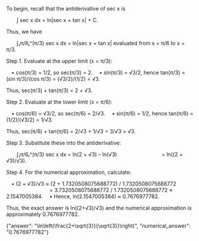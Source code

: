 To begin, recall that the antiderivative of sec x is

  ∫ sec x dx = ln|sec x + tan x| + C.

Thus, we have

  ∫₍π/6₎^(π/3) sec x dx = ln|sec x + tan x|  evaluated from x = π/6 to x = π/3.

Step 1. Evaluate at the upper limit (x = π/3):

 • cos(π/3) = 1/2, so sec(π/3) = 2.
 • sin(π/3) = √3/2, hence tan(π/3) = (sin π/3)/(cos π/3) = (√3/2)/(1/2) = √3.

Thus, sec(π/3) + tan(π/3) = 2 + √3.

Step 2. Evaluate at the lower limit (x = π/6):

 • cos(π/6) = √3/2, so sec(π/6) = 2/√3.
 • sin(π/6) = 1/2, hence tan(π/6) = (1/2)/(√3/2) = 1/√3.

Thus, sec(π/6) + tan(π/6) = 2/√3 + 1/√3 = 3/√3 = √3.

Step 3. Substitute these into the antiderivative:

  ∫₍π/6₎^(π/3) sec x dx = ln(2 + √3) – ln(√3)
         = ln((2 + √3)/√3).

Step 4. For the numerical approximation, calculate:

 • (2 + √3)/√3 ≈ (2 + 1.7320508075688772) / 1.7320508075688772
         = 3.7320508075688772 / 1.7320508075688772 ≈ 2.1547005384.
 • Hence, ln(2.1547005384) ≈ 0.7676977782.

Thus, the exact answer is ln((2+√3)/√3) and the numerical approximation is approximately 0.7676977782.

{"answer": "\\ln\\left(\\frac{2+\\sqrt{3}}{\\sqrt{3}}\\right)", "numerical_answer": "0.7676977782"}